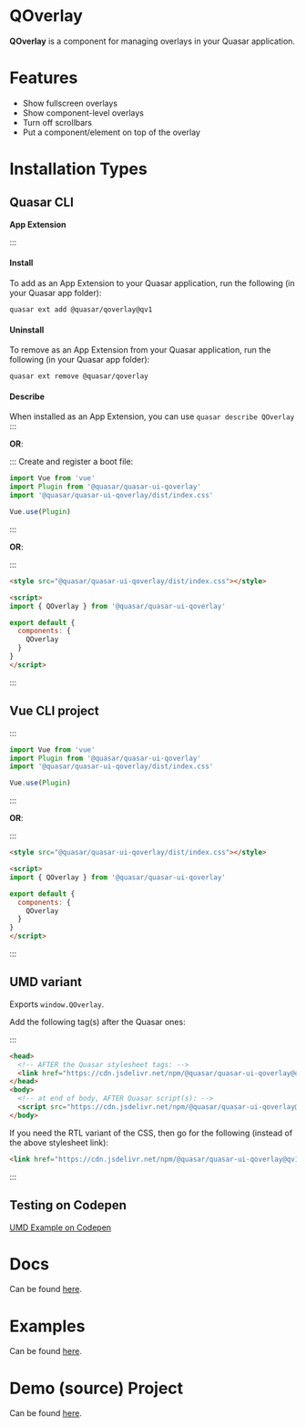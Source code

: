 QOverlay
===

**QOverlay** is a component for managing overlays in your Quasar application.

# Features
- Show fullscreen overlays
- Show component-level overlays
- Turn off scrollbars
- Put a component/element on top of the overlay

# Installation Types

## Quasar CLI

**App Extension**

:::
#### Install

To add as an App Extension to your Quasar application, run the following (in your Quasar app folder):
```
quasar ext add @quasar/qoverlay@qv1
```

#### Uninstall

To remove as an App Extension from your Quasar application, run the following (in your Quasar app folder):
```
quasar ext remove @quasar/qoverlay
```

#### Describe
When installed as an App Extension, you can use `quasar describe QOverlay`
:::

**OR**:

:::
Create and register a boot file:

```js
import Vue from 'vue'
import Plugin from '@quasar/quasar-ui-qoverlay'
import '@quasar/quasar-ui-qoverlay/dist/index.css'

Vue.use(Plugin)
```
:::

**OR**:

:::
```html
<style src="@quasar/quasar-ui-qoverlay/dist/index.css"></style>

<script>
import { QOverlay } from '@quasar/quasar-ui-qoverlay'

export default {
  components: {
    QOverlay
  }
}
</script>
```
:::

## Vue CLI project

:::
```js
import Vue from 'vue'
import Plugin from '@quasar/quasar-ui-qoverlay'
import '@quasar/quasar-ui-qoverlay/dist/index.css'

Vue.use(Plugin)
```
:::

**OR**:

:::
```html
<style src="@quasar/quasar-ui-qoverlay/dist/index.css"></style>

<script>
import { QOverlay } from '@quasar/quasar-ui-qoverlay'

export default {
  components: {
    QOverlay
  }
}
</script>
```
:::

## UMD variant

Exports `window.QOverlay`.

Add the following tag(s) after the Quasar ones:

:::
```html
<head>
  <!-- AFTER the Quasar stylesheet tags: -->
  <link href="https://cdn.jsdelivr.net/npm/@quasar/quasar-ui-qoverlay@qv1/dist/index.min.css" rel="stylesheet" type="text/css">
</head>
<body>
  <!-- at end of body, AFTER Quasar script(s): -->
  <script src="https://cdn.jsdelivr.net/npm/@quasar/quasar-ui-qoverlay@qv1/dist/index.umd.min.js"></script>
</body>
```
If you need the RTL variant of the CSS, then go for the following (instead of the above stylesheet link):
```html
<link href="https://cdn.jsdelivr.net/npm/@quasar/quasar-ui-qoverlay@qv1/dist/index.rtl.min.css" rel="stylesheet" type="text/css">
```
:::

## Testing on Codepen
[UMD Example on Codepen](https://codepen.io/Hawkeye64/pen/wvBKVNB)

# Docs
Can be found [here](https://quasarframework.github.io/quasar-ui-qoverlay).

# Examples
Can be found [here](https://quasarframework.github.io/quasar-ui-qoverlay/examples).

# Demo (source) Project
Can be found [here](https://github.com/quasarframework/quasar-ui-qoverlay/tree/master/demo).

~~~
